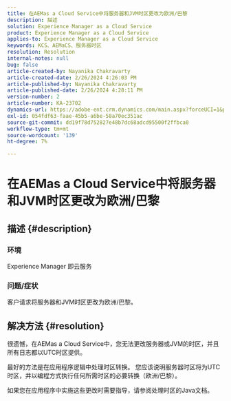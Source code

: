 ```yaml
---
title: 在AEMas a Cloud Service中将服务器和JVM时区更改为欧洲/巴黎
description: 描述
solution: Experience Manager as a Cloud Service
product: Experience Manager as a Cloud Service
applies-to: Experience Manager as a Cloud Service
keywords: KCS、AEMaCS、服务器时区
resolution: Resolution
internal-notes: null
bug: false
article-created-by: Nayanika Chakravarty
article-created-date: 2/26/2024 4:26:03 PM
article-published-by: Nayanika Chakravarty
article-published-date: 2/26/2024 4:28:11 PM
version-number: 2
article-number: KA-23702
dynamics-url: https://adobe-ent.crm.dynamics.com/main.aspx?forceUCI=1&pagetype=entityrecord&etn=knowledgearticle&id=f997ebb8-c3d4-ee11-9079-6045bd006b4b
exl-id: 054fdf63-faae-45b5-a6be-58a70ec351ac
source-git-commit: dd19f78d752827e48b7dc68adcd95500f2ffbca0
workflow-type: tm+mt
source-wordcount: '139'
ht-degree: 7%

---
```


# 在AEMas a Cloud Service中将服务器和JVM时区更改为欧洲/巴黎

## 描述 {#description}


### 环境

Experience Manager 即云服务

### 问题/症状

客户请求将服务器和JVM时区更改为欧洲/巴黎。


## 解决方法 {#resolution}


很遗憾，在AEMas a Cloud Service中，您无法更改服务器或JVM的时区，并且所有日志都以UTC时区提供。

最好的方法是在应用程序逻辑中处理时区转换。 您应该说明服务器时区将为UTC时区，并以编程方式执行任何所需时区的必要转换（欧洲/巴黎）。

如果您在应用程序中实施这些更改时需要指导，请参阅处理时区的Java文档。
